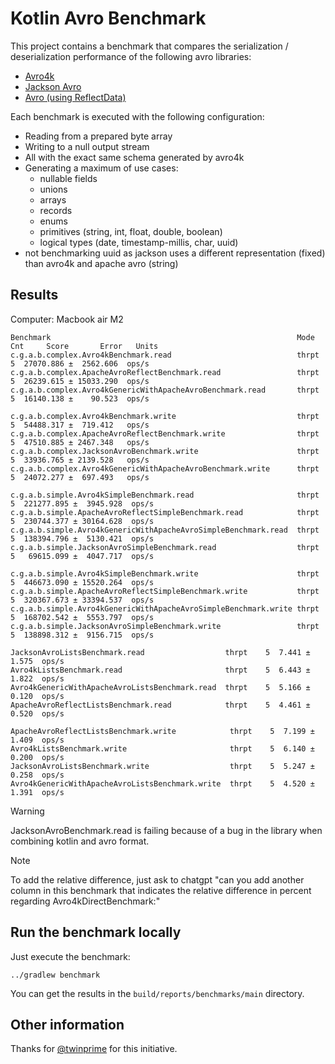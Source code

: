 # Kotlin Avro Benchmark

This project contains a benchmark that compares the serialization / deserialization performance of the following avro libraries:

- [Avro4k](https://github.com/avro-kotlin/avro4k/)
- [Jackson Avro](https://github.com/FasterXML/jackson-dataformats-binary/tree/master/avro)
- [Avro (using ReflectData)](https://avro.apache.org/)

Each benchmark is executed with the following configuration:
- Reading from a prepared byte array
- Writing to a null output stream
- All with the exact same schema generated by avro4k
- Generating a maximum of use cases:
  - nullable fields
  - unions
  - arrays
  - records
  - enums
  - primitives (string, int, float, double, boolean)
  - logical types (date, timestamp-millis, char, uuid)
- not benchmarking uuid as jackson uses a different representation (fixed) than avro4k and apache avro (string)

## Results

Computer: Macbook air M2

```
Benchmark                                                       Mode   Cnt     Score       Error   Units
c.g.a.b.complex.Avro4kBenchmark.read                            thrpt    5  27070.886 ±  2562.606  ops/s
c.g.a.b.complex.ApacheAvroReflectBenchmark.read                 thrpt    5  26239.615 ± 15033.290  ops/s
c.g.a.b.complex.Avro4kGenericWithApacheAvroBenchmark.read       thrpt    5  16140.138 ±    90.523  ops/s

c.g.a.b.complex.Avro4kBenchmark.write                           thrpt    5  54488.317 ±  719.412   ops/s
c.g.a.b.complex.ApacheAvroReflectBenchmark.write                thrpt    5  47510.885 ± 2467.348   ops/s
c.g.a.b.complex.JacksonAvroBenchmark.write                      thrpt    5  33936.765 ± 2139.528   ops/s
c.g.a.b.complex.Avro4kGenericWithApacheAvroBenchmark.write      thrpt    5  24072.277 ±  697.493   ops/s

c.g.a.b.simple.Avro4kSimpleBenchmark.read                       thrpt    5  221277.895 ±  3945.928  ops/s
c.g.a.b.simple.ApacheAvroReflectSimpleBenchmark.read            thrpt    5  230744.377 ± 30164.628  ops/s
c.g.a.b.simple.Avro4kGenericWithApacheAvroSimpleBenchmark.read  thrpt    5  138394.796 ±  5130.421  ops/s
c.g.a.b.simple.JacksonAvroSimpleBenchmark.read                  thrpt    5   69615.099 ±  4047.717  ops/s

c.g.a.b.simple.Avro4kSimpleBenchmark.write                      thrpt    5  446673.090 ± 15520.264  ops/s
c.g.a.b.simple.ApacheAvroReflectSimpleBenchmark.write           thrpt    5  320367.673 ± 33394.537  ops/s
c.g.a.b.simple.Avro4kGenericWithApacheAvroSimpleBenchmark.write thrpt    5  168702.542 ±  5553.797  ops/s
c.g.a.b.simple.JacksonAvroSimpleBenchmark.write                 thrpt    5  138898.312 ±  9156.715  ops/s

JacksonAvroListsBenchmark.read                  thrpt    5  7.441 ± 1.575  ops/s
Avro4kListsBenchmark.read                       thrpt    5  6.443 ± 1.822  ops/s
Avro4kGenericWithApacheAvroListsBenchmark.read  thrpt    5  5.166 ± 0.120  ops/s
ApacheAvroReflectListsBenchmark.read            thrpt    5  4.461 ± 0.520  ops/s

ApacheAvroReflectListsBenchmark.write            thrpt    5  7.199 ± 1.409  ops/s
Avro4kListsBenchmark.write                       thrpt    5  6.140 ± 0.200  ops/s
JacksonAvroListsBenchmark.write                  thrpt    5  5.247 ± 0.258  ops/s
Avro4kGenericWithApacheAvroListsBenchmark.write  thrpt    5  4.520 ± 1.391  ops/s

```

> [!WARNING]
> JacksonAvroBenchmark.read is failing because of a bug in the library when combining kotlin and avro format.

> [!NOTE]
> To add the relative difference, just ask to chatgpt "can you add another column in this benchmark that indicates the relative difference in percent regarding
> Avro4kDirectBenchmark:"

## Run the benchmark locally

Just execute the benchmark:

```shell
../gradlew benchmark
```

You can get the results in the `build/reports/benchmarks/main` directory.

## Other information

Thanks for [@twinprime](https://github.com/twinprime) for this initiative.
